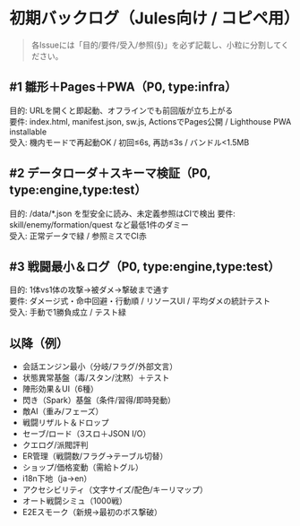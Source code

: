 # 初期バックログ（Jules向け / コピペ用）

> 各Issueには「目的/要件/受入/参照(§)」を必ず記載し、小粒に分割してください。

## #1 雛形＋Pages＋PWA（P0, type:infra）

目的: URLを開くと即起動、オフラインでも前回版が立ち上がる  
要件: index.html, manifest.json, sw.js, ActionsでPages公開 / Lighthouse PWA installable  
受入: 機内モードで再起動OK / 初回≤6s, 再訪≤3s / バンドル<1.5MB

## #2 データローダ＋スキーマ検証（P0, type:engine,type:test）

目的: /data/\*.json を型安全に読み、未定義参照はCIで検出
要件: skill/enemy/formation/quest など最低1件のダミー  
受入: 正常データで緑 / 参照ミスでCI赤

## #3 戦闘最小＆ログ（P0, type:engine,type:test）

目的: 1体vs1体の攻撃→被ダメ→撃破まで通す  
要件: ダメージ式・命中回避・行動順 / リソースUI / 平均ダメの統計テスト  
受入: 手動で1勝負成立 / テスト緑

## 以降（例）

- 会話エンジン最小（分岐/フラグ/外部文言）
- 状態異常基盤（毒/スタン/沈黙）＋テスト
- 陣形効果＆UI（6種）
- 閃き（Spark）基盤（条件/習得/即時発動）
- 敵AI（重み/フェーズ）
- 戦闘リザルト＆ドロップ
- セーブ/ロード（3スロ＋JSON I/O）
- クエログ/派閥評判
- ER管理（戦闘数/フラグ→テーブル切替）
- ショップ/価格変動（需給トグル）
- i18n下地（ja→en）
- アクセシビリティ（文字サイズ/配色/キーリマップ）
- オート戦闘シミュ（1000戦）
- E2Eスモーク（新規→最初のボス撃破）
